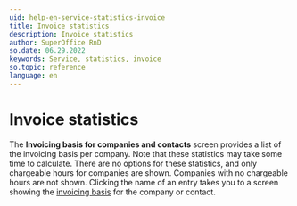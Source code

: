 ```yaml
---
uid: help-en-service-statistics-invoice
title: Invoice statistics
description: Invoice statistics
author: SuperOffice RnD
so.date: 06.29.2022
keywords: Service, statistics, invoice
so.topic: reference
language: en
---
```


# Invoice statistics

The **Invoicing basis for companies and contacts** screen provides a list of the invoicing basis per company. Note that these statistics may take some time to calculate. There are no options for these statistics, and only chargeable hours for companies are shown. Companies with no chargeable hours are not shown. Clicking the name of an entry takes you to a screen showing the [invoicing basis][1] for the company or contact.

<!-- Referenced links -->
[1]: ../../../../request/learn/invoice/for-contact.md

<!-- Referenced images -->
